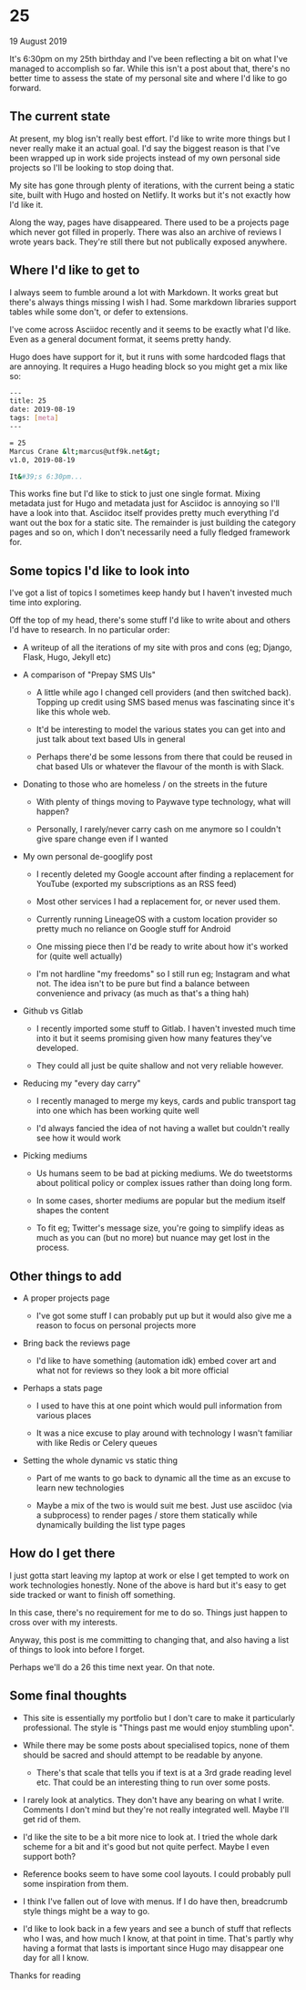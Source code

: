 # 25
19 August 2019

It&#39;s 6:30pm on my 25th birthday and I&#39;ve been reflecting a bit on what I&#39;ve managed to accomplish so far. While this isn&#39;t a post about that, there&#39;s no better time to assess the state of my personal site and where I&#39;d like to go forward.

## The current state

At present, my blog isn&#39;t really best effort. I&#39;d like to write more things but I never really make it an actual goal. I&#39;d say the biggest reason is that I&#39;ve been wrapped up in work side projects instead of my own personal side projects so I&#39;ll be looking to stop doing that.

My site has gone through plenty of iterations, with the current being a static site, built with Hugo and hosted on Netlify. It works but it&#39;s not exactly how I&#39;d like it.

Along the way, pages have disappeared. There used to be a projects page which never got filled in properly. There was also an archive of reviews I wrote years back. They&#39;re still there but not publically exposed anywhere.

## Where I&#39;d like to get to

I always seem to fumble around a lot with Markdown. It works great but there&#39;s always things missing I wish I had. Some markdown libraries support tables while some don&#39;t, or defer to extensions.

I&#39;ve come across Asciidoc recently and it seems to be exactly what I&#39;d like. Even as a general document format, it seems pretty handy.

Hugo does have support for it, but it runs with some hardcoded flags that are annoying. It requires a Hugo heading block so you might get a mix like so:

```bash
---
title: 25
date: 2019-08-19
tags: [meta]
---

= 25
Marcus Crane &lt;marcus@utf9k.net&gt;
v1.0, 2019-08-19

It&#39;s 6:30pm...
```

This works fine but I&#39;d like to stick to just one single format. Mixing metadata just for Hugo and metadata just for Asciidoc is annoying so I&#39;ll have a look into that. Asciidoc itself provides pretty much everything I&#39;d want out the box for a static site. The remainder is just building the category pages and so on, which I don&#39;t necessarily need a fully fledged framework for.

## Some topics I&#39;d like to look into

I&#39;ve got a list of topics I sometimes keep handy but I haven&#39;t invested much time into exploring.

Off the top of my head, there&#39;s some stuff I&#39;d like to write about and others I&#39;d have to research. In no particular order:

*   A writeup of all the iterations of my site with pros and cons (eg; Django, Flask, Hugo, Jekyll etc)

*   A comparison of &#34;Prepay SMS UIs&#34;

    *   A little while ago I changed cell providers (and then switched back). Topping up credit using SMS based menus was fascinating since it&#39;s like this whole web.

    *   It&#39;d be interesting to model the various states you can get into and just talk about text based UIs in general

    *   Perhaps there&#39;d be some lessons from there that could be reused in chat based UIs or whatever the flavour of the month is with Slack.

*   Donating to those who are homeless / on the streets in the future

    *   With plenty of things moving to Paywave type technology, what will happen?

    *   Personally, I rarely/never carry cash on me anymore so I couldn&#39;t give spare change even if I wanted

*   My own personal de-googlify post

    *   I recently deleted my Google account after finding a replacement for YouTube (exported my subscriptions as an RSS feed)

    *   Most other services I had a replacement for, or never used them.

    *   Currently running LineageOS with a custom location provider so pretty much no reliance on Google stuff for Android

    *   One missing piece then I&#39;d be ready to write about how it&#39;s worked for (quite well actually)

    *   I&#39;m not hardline &#34;my freedoms&#34; so I still run eg; Instagram and what not. The idea isn&#39;t to be pure but find a balance between convenience and privacy (as much as that&#39;s a thing hah)

*   Github vs Gitlab

    *   I recently imported some stuff to Gitlab. I haven&#39;t invested much time into it but it seems promising given how many features they&#39;ve developed.

    *   They could all just be quite shallow and not very reliable however.

*   Reducing my &#34;every day carry&#34;

    *   I recently managed to merge my keys, cards and public transport tag into one which has been working quite well

    *   I&#39;d always fancied the idea of not having a wallet but couldn&#39;t really see how it would work

*   Picking mediums

    *   Us humans seem to be bad at picking mediums. We do tweetstorms about political policy or complex issues rather than doing long form.

    *   In some cases, shorter mediums are popular but the medium itself shapes the content

    *   To fit eg; Twitter&#39;s message size, you&#39;re going to simplify ideas as much as you can (but no more) but nuance may get lost in the process.


## Other things to add

*   A proper projects page

    *   I&#39;ve got some stuff I can probably put up but it would also give me a reason to focus on personal projects more

*   Bring back the reviews page

    *   I&#39;d like to have something (automation idk) embed cover art and what not for reviews so they look a bit more official

*   Perhaps a stats page

    *   I used to have this at one point which would pull information from various places

    *   It was a nice excuse to play around with technology I wasn&#39;t familiar with like Redis or Celery queues

*   Setting the whole dynamic vs static thing

    *   Part of me wants to go back to dynamic all the time as an excuse to learn new technologies

    *   Maybe a mix of the two is would suit me best. Just use asciidoc (via a subprocess) to render pages / store them statically while dynamically building the list type pages


## How do I get there

I just gotta start leaving my laptop at work or else I get tempted to work on work technologies honestly. None of the above is hard but it&#39;s easy to get side tracked or want to finish off something.

In this case, there&#39;s no requirement for me to do so. Things just happen to cross over with my interests.

Anyway, this post is me committing to changing that, and also having a list of things to look into before I forget.

Perhaps we&#39;ll do a 26 this time next year. On that note.

## Some final thoughts

*   This site is essentially my portfolio but I don&#39;t care to make it particularly professional. The style is &#34;Things past me would enjoy stumbling upon&#34;.

*   While there may be some posts about specialised topics, none of them should be sacred and should attempt to be readable by anyone.

    *   There&#39;s that scale that tells you if text is at a 3rd grade reading level etc. That could be an interesting thing to run over some posts.

*   I rarely look at analytics. They don&#39;t have any bearing on what I write. Comments I don&#39;t mind but they&#39;re not really integrated well. Maybe I&#39;ll get rid of them.

*   I&#39;d like the site to be a bit more nice to look at. I tried the whole dark scheme for a bit and it&#39;s good but not quite perfect. Maybe I even support both?

*   Reference books seem to have some cool layouts. I could probably pull some inspiration from them.

*   I think I&#39;ve fallen out of love with menus. If I do have then, breadcrumb style things might be a way to go.

*   I&#39;d like to look back in a few years and see a bunch of stuff that reflects who I was, and how much I know, at that point in time. That&#39;s partly why having a format that lasts is important since Hugo may disappear one day for all I know.


Thanks for reading

